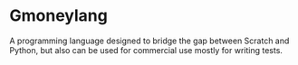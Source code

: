 # Gmoneylang
A programming language designed to bridge the gap between Scratch and Python, but also can be used for commercial use mostly for writing tests.
